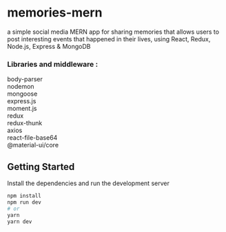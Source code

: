 # memories-mern

a simple social media MERN app for sharing memories that allows users to post interesting events that happened in their lives, using React, Redux, Node.js, Express & MongoDB


### Libraries and middleware : 

body-parser <br>
nodemon<br>
mongoose <br>
express.js<br>
moment.js <br>
redux <br>
redux-thunk <br>
axios <br>
react-file-base64 <br>
@material-ui/core<br>

## Getting Started

Install the dependencies and run the development server

```bash
npm install
npm run dev
# or
yarn
yarn dev
```
